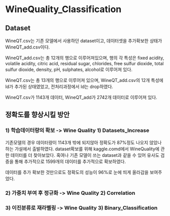 # WineQuality_Classification

## Dataset
WineQT.csv는 기존 모델에서 사용하던 dataset이고, 데이터셋을 추가확보한 상태가 WineQT_add.csv이다.

WineQT_add.csv는 총 12개의 행으로 이루어져있으며, 행의 각 특성은 fixed acidity, volatile acidity, citric acid, residual sugar, chlorides, free sulfur dioxide, total sulfur dioxide, density, pH, sulphates, alcohol로 이루어져 있다.

WineQT.csv는 총 13개의 행으로 이루어져 있으며, WineQT_add.csv의 12개 특성에 Id가 추가된 상태였었고, 전처리과정에서 Id는 drop하였다.

WineQT.csv가 1143개 데이터, WineQT_add가 2742개 데이터로 이루어져 있다. 

## 정확도를 향상시킬 방안
### 1) 학습데이터량의 확보 -> Wine Quality 1) Datasets_Increase

기존모델의 경우 데이터량이 1143개 밖에 되지않아 정확도가 87%정도 나오지 않았나 하는 가설에서 출발하였다. dataset확보를 위해 kaggle.comd에서 WineQuality에 관한 데이터를 더 찾아보았다. 혹여나 기존 모델이 쓰는 dataset과 같을 수 있어 유사도 검증을 통해 추가적으로 1599개의 데이터를 추가적으로 확보하였다.

데이터를 추가 확보한 것만으로도 정확도의 성능이 96%로 눈에 띄게 올라감을 보여주었다.

### 2) 가중치 부여 후 정규화 -> Wine Quality 2) Correlation


### 3) 이진분류로 재라벨링 -> Wine Quality 3) Binary_Classification
